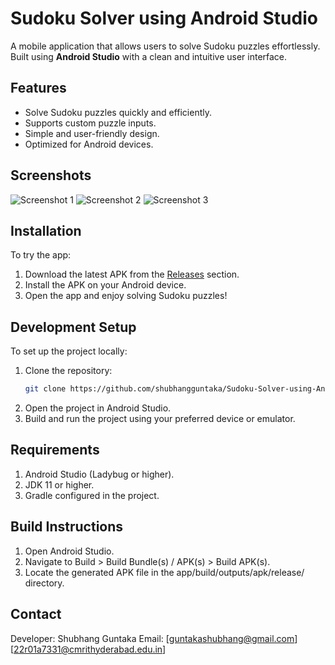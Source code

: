 # Sudoku Solver using Android Studio

A mobile application that allows users to solve Sudoku puzzles effortlessly. Built using **Android Studio** with a clean and intuitive user interface.

## Features
- Solve Sudoku puzzles quickly and efficiently.
- Supports custom puzzle inputs.
- Simple and user-friendly design.
- Optimized for Android devices.

## Screenshots
<!-- Add images or links to screenshots here -->
![Screenshot 1]([https://via.placeholder.com/300x600.png?text=Screenshot+1](https://github.com/shubhangguntaka/Sudoku-Solver-using-Android-Studio/blob/master/Screenshots/Screenshot_20250109_231130.jpg))
![Screenshot 2]([https://via.placeholder.com/300x600.png?text=Screenshot+2](https://github.com/shubhangguntaka/Sudoku-Solver-using-Android-Studio/blob/master/Screenshots/Screenshot_20250109_231151.jpg))
![Screenshot 3]([https://via.placeholder.com/300x600.png?text=Screenshot+2](https://github.com/shubhangguntaka/Sudoku-Solver-using-Android-Studio/blob/master/Screenshots/Screenshot_20250109_231155.jpg))

## Installation
To try the app:
1. Download the latest APK from the [Releases](https://github.com/shubhangguntaka/Sudoku-Solver-using-Android-Studio/releases) section.
2. Install the APK on your Android device.
3. Open the app and enjoy solving Sudoku puzzles!

## Development Setup
To set up the project locally:
1. Clone the repository:
   ```bash
   git clone https://github.com/shubhangguntaka/Sudoku-Solver-using-Android-Studio.git
2. Open the project in Android Studio.
3. Build and run the project using your preferred device or emulator.

## Requirements
1. Android Studio (Ladybug or higher).
2. JDK 11 or higher.
3. Gradle configured in the project.

## Build Instructions
1. Open Android Studio.
2. Navigate to Build > Build Bundle(s) / APK(s) > Build APK(s).
3. Locate the generated APK file in the app/build/outputs/apk/release/ directory.

## Contact
Developer: Shubhang Guntaka
Email: [guntakashubhang@gmail.com] [22r01a7331@cmrithyderabad.edu.in]
